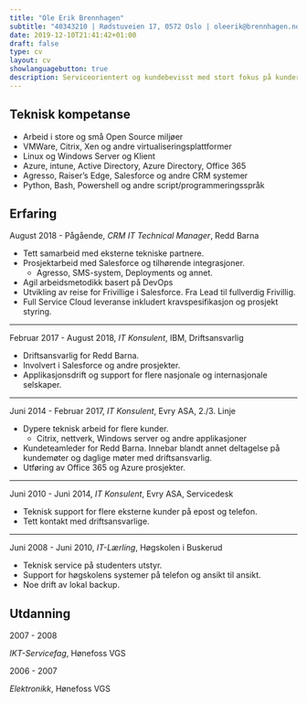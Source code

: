 ```yaml
---
title: "Ole Erik Brennhagen"
subtitle: "40343210 | Rødstuveien 17, 0572 Oslo | oleerik@brennhagen.no"
date: 2019-12-10T21:41:42+01:00
draft: false
type: cv
layout: cv
showlanguagebutton: true
description: Serviceorientert og kundebevisst med stort fokus på kunders tilfredshet. Han har god erfaring med systemer som Citrix, Windows Server, Xenserver, generelle nettverkssystemer, utvikling, Salesforce og andre systemer/applikasjoner. Han er en trivelig arbeidskollega med fokus på godt miljø på arbeidsplassen, alltid hyggelig og behjelpelig.
---
```

Teknisk kompetanse
------------------
- Arbeid i store og små Open Source miljøer
- VMWare, Citrix, Xen og andre virtualiseringsplattformer
- Linux og Windows Server og Klient
- Azure, intune, Active Directory, Azure Directory, Office 365
- Agresso, Raiser’s Edge, Salesforce og andre CRM systemer
- Python, Bash, Powershell og andre script/programmeringsspråk

Erfaring
------------------
August 2018 - Pågående, *CRM IT Technical Manager*, Redd Barna
- Tett samarbeid med eksterne tekniske partnere.
- Prosjektarbeid med Salesforce og tilhørende integrasjoner.
    - Agresso, SMS-system, Deployments og annet.
- Agil arbeidsmetodikk basert på DevOps
- Utvikling av reise for Frivillige i Salesforce. Fra Lead til fullverdig Frivillig.
- Full Service Cloud leveranse inkludert kravspesifikasjon og prosjekt styring.
________________

Februar 2017 - August 2018, *IT Konsulent*, IBM, Driftsansvarlig
- Driftsansvarlig for Redd Barna.
- Involvert i Salesforce og andre prosjekter.
- Applikasjonsdrift og support for flere nasjonale og internasjonale selskaper.
________________

Juni 2014 - Februar 2017, *IT Konsulent*, Evry ASA, 2./3. Linje
- Dypere teknisk arbeid for flere kunder.
    - Citrix, nettverk, Windows server og andre applikasjoner 
- Kundeteamleder for Redd Barna. Innebar blandt annet deltagelse på kundemøter og daglige møter med driftsansvarlig.
- Utføring av Office 365 og Azure prosjekter.
________________

Juni 2010 - Juni 2014, *IT Konsulent*, Evry ASA, Servicedesk
- Teknisk support for flere eksterne kunder på epost og telefon.
- Tett kontakt med driftsansvarlige.
________________
Juni 2008 - Juni 2010, *IT-Lærling*, Høgskolen i Buskerud
- Teknisk service på studenters utstyr.
- Support for høgskolens systemer på telefon og ansikt til ansikt.
- Noe drift av lokal backup.

Utdanning
------------------
2007 - 2008

*IKT-Servicefag*, Hønefoss VGS

2006 - 2007

*Elektronikk*, Hønefoss VGS
